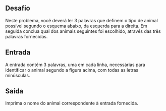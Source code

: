 ## Desafio

Neste problema, você deverá ler 3 palavras que definem o tipo de animal
possível segundo o esquema abaixo, da esquerda para a direita.  Em seguida
conclua qual dos animais seguintes foi escolhido, através das três palavras
fornecidas.

## Entrada

A entrada contém 3 palavras, uma em cada linha, necessárias para identificar
o animal segundo a figura acima, com todas as letras minúsculas.


## Saída
Imprima o nome do animal correspondente à entrada fornecida.
